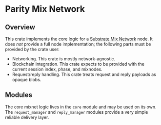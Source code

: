 # Parity Mix Network

## Overview

This crate implements the core logic for a [Substrate Mix
Network](https://paritytech.github.io/mixnet-spec/) node. It does _not_ provide a full node
implementation; the following parts must be provided by the crate user:

- Networking. This crate is mostly network-agnostic.
- Blockchain integration. This crate expects to be provided with the current session index, phase,
  and mixnodes.
- Request/reply handling. This crate treats request and reply payloads as opaque blobs.

## Modules

The core mixnet logic lives in the `core` module and may be used on its own. The `request_manager`
and `reply_manager` modules provide a very simple reliable delivery layer.
